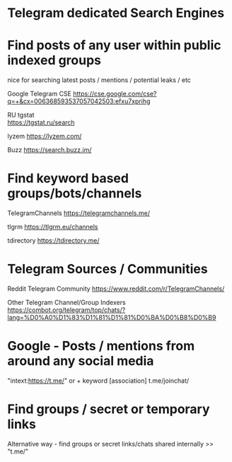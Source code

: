 # Telegram dedicated Search Engines 

# Find posts of any user within public indexed groups 
nice for searching latest posts / mentions / potential leaks / etc 

Google Telegram CSE 
https://cse.google.com/cse?q=+&cx=006368593537057042503:efxu7xprihg 

RU tgstat   
https://tgstat.ru/search 

lyzem
https://lyzem.com/

Buzz
https://search.buzz.im/ 


# Find keyword based groups/bots/channels 

TelegramChannels 
https://telegramchannels.me/ 

tlgrm
https://tlgrm.eu/channels

tdirectory
https://tdirectory.me/

# Telegram Sources / Communities 
Reddit Telegram Community 
https://www.reddit.com/r/TelegramChannels/ 

Other Telegram Channel/Group Indexers 
https://combot.org/telegram/top/chats/?lang=%D0%A0%D1%83%D1%81%D1%81%D0%BA%D0%B8%D0%B9 


# Google - Posts / mentions from around any social media 
"intext:https://t.me/" or + keyword [association]  t.me/joinchat/ 


# Find groups / secret or temporary links 
Alternative way - find groups or secret links/chats shared internally >> "t.me/" 


